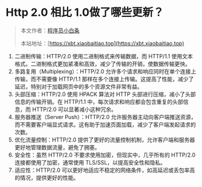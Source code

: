# Http 2.0 相比 1.0做了哪些更新？

> 本文作者：[程序员小白条](https://github.com/luoye6)
>
> 本站地址：[https://xbt.xiaobaitiao.top](https://xbt.xiaobaitiao.top)

1. 二进制传输：HTTP/2.0 使用二进制格式来传输数据，而 HTTP/1.1 使用文本格式。二进制格式更加紧凑和高效，减少了传输的开销，使数据传输更快。
2. 多路复用（Multiplexing）：HTTP/2.0 允许多个请求和响应同时在单个连接上传输，而不需要像 HTTP/1.1 那样在多个连接上传输。这提高了性能，减少了延迟，特别对于加载网页中的多个资源文件非常有益。
3. 头部压缩：HTTP/2.0 使用 HPACK 算法对 HTTP 头部进行压缩，减小了头部信息的传输开销。在 HTTP/1.1 中，每次请求和响应都会包含重复的头部信息，而 HTTP/2.0 可以显著减小这种冗余。
4. 服务器推送（Server Push）：HTTP/2.0 允许服务器主动向客户端推送资源，而不需要客户端显式请求。这有助于加速页面加载，减少了客户端发起请求的次数。
5. 优化流量控制：HTTP/2.0 提供了更好的流量控制机制，允许客户端和服务器更好地管理数据流量，避免了拥塞。
6. 安全性：虽然 HTTP/2.0 不要求使用加密，但现实中，几乎所有的 HTTP/2.0 连接都使用了加密，通常使用 TLS/SSL，以提高安全性和隐私。
7. 适应性：HTTP/2.0 可以更好地适应不稳定的网络条件，如高延迟或丢包率高的情况，提供更好的性能。